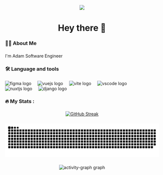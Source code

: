 <div align="center">
  <img height="350" src="https://media.giphy.com/media/Q7SKqn3G97xpmfSOvG/giphy.gif"  />
</div>


<h1 align="center">Hey there 👋</h1>


<h3 align="left">👩‍💻  About Me</h3>

###

<p align="left">I'm Adam Software Engineer


<h3 align="left">🛠 Language and tools</h3>

###

<div align="left">
  <img src="https://img.shields.io/badge/Figma-F24E1E?logo=figma&logoColor=white&style=for-the-badge" height="40" alt="figma logo"  />
  <img width="12" />
  <img src="https://img.shields.io/badge/Vue.js-4FC08D?logo=vuedotjs&logoColor=black&style=for-the-badge" height="40" alt="vuejs logo"  />
  <img width="12" />
  <img src="https://img.shields.io/badge/Vite-646CFF?logo=vite&logoColor=white&style=for-the-badge" height="40" alt="vite logo"  />
  <img width="12" />
  <img src="https://img.shields.io/badge/Visual Studio Code-007ACC?logo=visualstudiocode&logoColor=white&style=for-the-badge" height="40" alt="vscode logo"  />
  <img width="12" />
  <img src="https://img.shields.io/badge/Nuxt.js-00DC82?logo=nuxtdotjs&logoColor=black&style=for-the-badge" height="40" alt="nuxtjs logo"  />
  <img width="12" />
  <img src="https://img.shields.io/badge/Django-092E20?logo=django&logoColor=white&style=for-the-badge" height="40" alt="django logo"  />
</div>

###

<h3 align="left">🔥   My Stats :</h3>

###

<div align="center">
  <a href="https://git.io/streak-stats"><img src="https://github-readme-streak-stats.herokuapp.com?user=floki1250&hide_border=true&mode=weekly" alt="GitHub Streak" /></a>
</div>

###

<img src="https://raw.githubusercontent.com/floki1250/floki1250/output/snake.svg" alt="Snake animation" />

###

<div align="center">
  <img src="https://github-readme-activity-graph.vercel.app/graph?username=floki1250&radius=16&theme=github-light&area=true&order=5" height="300" alt="activity-graph graph"  />
</div>

###
